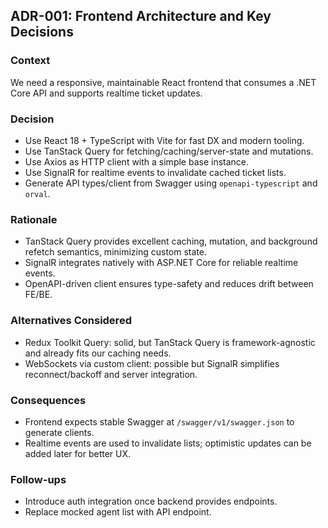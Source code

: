 ## ADR-001: Frontend Architecture and Key Decisions

### Context

We need a responsive, maintainable React frontend that consumes a .NET Core API and supports realtime ticket updates.

### Decision

- Use React 18 + TypeScript with Vite for fast DX and modern tooling.
- Use TanStack Query for fetching/caching/server-state and mutations.
- Use Axios as HTTP client with a simple base instance.
- Use SignalR for realtime events to invalidate cached ticket lists.
- Generate API types/client from Swagger using `openapi-typescript` and `orval`.

### Rationale

- TanStack Query provides excellent caching, mutation, and background refetch semantics, minimizing custom state.
- SignalR integrates natively with ASP.NET Core for reliable realtime events.
- OpenAPI-driven client ensures type-safety and reduces drift between FE/BE.

### Alternatives Considered

- Redux Toolkit Query: solid, but TanStack Query is framework-agnostic and already fits our caching needs.
- WebSockets via custom client: possible but SignalR simplifies reconnect/backoff and server integration.

### Consequences

- Frontend expects stable Swagger at `/swagger/v1/swagger.json` to generate clients.
- Realtime events are used to invalidate lists; optimistic updates can be added later for better UX.

### Follow-ups

- Introduce auth integration once backend provides endpoints.
- Replace mocked agent list with API endpoint.
